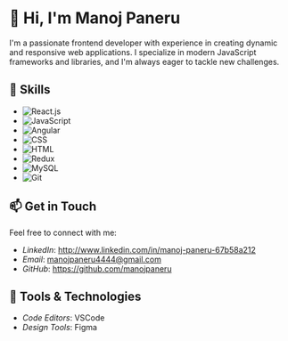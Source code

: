 # 👋 Hi, I'm Manoj Paneru

I'm a passionate frontend developer with experience in creating dynamic and responsive web applications. I specialize in modern JavaScript frameworks and libraries, and I'm always eager to tackle new challenges.

## 🚀 Skills

- ![React.js](https://img.shields.io/badge/-React.js-61DAFB?style=flat&logo=react&logoColor=white)
- ![JavaScript](https://img.shields.io/badge/-JavaScript-F7DF1E?style=flat&logo=javascript&logoColor=black)
- ![Angular](https://img.shields.io/badge/-Angular-DD0031?style=flat&logo=angular&logoColor=white)
- ![CSS](https://img.shields.io/badge/-CSS-1572B6?style=flat&logo=css3&logoColor=white)
- ![HTML](https://img.shields.io/badge/-HTML-E34F26?style=flat&logo=html5&logoColor=white)
- ![Redux](https://img.shields.io/badge/-Redux-764ABC?style=flat&logo=redux&logoColor=white)
- ![MySQL](https://img.shields.io/badge/-MySQL-4479A1?style=flat&logo=mysql&logoColor=white)
- ![Git](https://img.shields.io/badge/-Git-F05032?style=flat&logo=git&logoColor=white)

## 📫 Get in Touch

Feel free to connect with me:

- *LinkedIn*: http://www.linkedin.com/in/manoj-paneru-67b58a212
- *Email*: manojpaneru4444@gmail.com
- *GitHub*: https://github.com/manojpaneru

## 🔧 Tools & Technologies

- *Code Editors*: VSCode
- *Design Tools*: Figma
